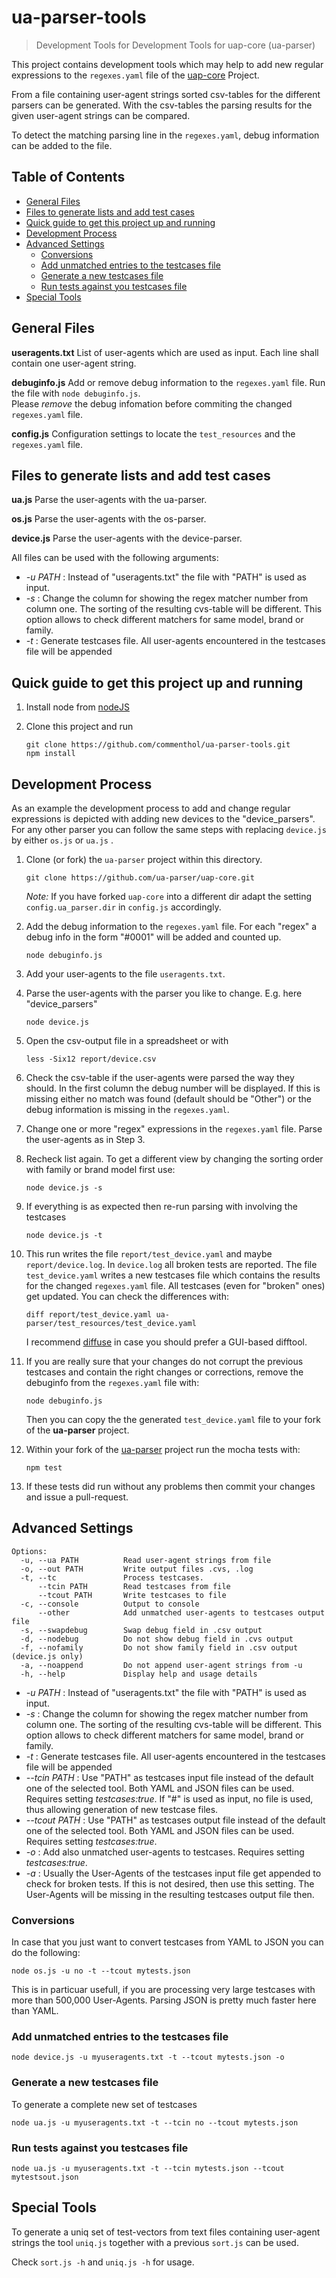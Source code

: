 # ua-parser-tools

> Development Tools for Development Tools for uap-core (ua-parser)

This project contains development tools which may help to add new regular expressions to the `regexes.yaml` file of the [uap-core](https://github.com/ua-parser/uap-core) Project.

From a file containing user-agent strings sorted csv-tables for the different parsers can be generated.
With the csv-tables the parsing results for the given user-agent strings can be compared.

To detect the matching parsing line in the `regexes.yaml`, debug information can be added to the file.

## Table of Contents

<!-- !toc (minlevel=2 omit="Table of Contents") -->

* [General Files](#general-files)
* [Files to generate lists and add test cases](#files-to-generate-lists-and-add-test-cases)
* [Quick guide to get this project up and running](#quick-guide-to-get-this-project-up-and-running)
* [Development Process](#development-process)
* [Advanced Settings](#advanced-settings)
  * [Conversions](#conversions)
  * [Add unmatched entries to the testcases file](#add-unmatched-entries-to-the-testcases-file)
  * [Generate a new testcases file](#generate-a-new-testcases-file)
  * [Run tests against you testcases file](#run-tests-against-you-testcases-file)
* [Special Tools](#special-tools)

<!-- toc! -->

## General Files

**useragents.txt**
List of user-agents which are used as input. Each line shall contain one user-agent string.

**debuginfo.js**
Add or remove debug information to the `regexes.yaml` file. Run the file with `node debuginfo.js`.<br>
Please *remove* the debug infomation before commiting the changed `regexes.yaml` file.

**config.js**
Configuration settings to locate the `test_resources` and the `regexes.yaml` file. 


## Files to generate lists and add test cases

**ua.js**
Parse the user-agents with the ua-parser.

**os.js**
Parse the user-agents with the os-parser.

**device.js**
Parse the user-agents with the device-parser.

All files can be used with the following arguments:

* *-u PATH* : Instead of "useragents.txt" the file with "PATH" is used as input.
* *-s*  : Change the column for showing the regex matcher number from column one. The sorting of the resulting cvs-table will be different. This option allows to check different matchers for same model, brand or family.
* *-t*  : Generate testcases file. All user-agents encountered in the testcases file will be appended


## Quick guide to get this project up and running

1. Install node from [nodeJS](https://nodejs.org/download/)
    
2. Clone this project and run

   ````
   git clone https://github.com/commenthol/ua-parser-tools.git
   npm install
   ````

## Development Process

As an example the development process to add and change regular expressions
is depicted with adding new devices to the "device_parsers". For any other
parser you can follow the same steps with replacing `device.js` by either
`os.js` or `ua.js` .

1. Clone (or fork) the `ua-parser` project within this directory.

   ````
   git clone https://github.com/ua-parser/uap-core.git
   ````

   *Note:* If you have forked `uap-core` into a different dir adapt the setting `config.ua_parser.dir` in `config.js` accordingly.

2. Add the debug information to the `regexes.yaml` file. For each
   "regex" a debug info in the form "#0001" will be added and counted up.

   ````
   node debuginfo.js
   ````

3. Add your user-agents to the file `useragents.txt`.
4. Parse the user-agents with the parser you like to change.
   E.g. here "device_parsers"

   ````
   node device.js
   ````

5. Open the csv-output file in a spreadsheet or with

   ````
   less -Six12 report/device.csv
   ````

6. Check the csv-table if the user-agents were parsed the way they should.
   In the first column the debug number will be displayed. If this is
   missing either no match was found (default should be "Other") or the
   debug information is missing in the `regexes.yaml`.
7. Change one or more "regex" expressions in the `regexes.yaml` file.
   Parse the user-agents as in Step 3.
8. Recheck list again. To get a different view by changing the sorting
   order with family or brand model first use:

   ````
   node device.js -s
   ````

9. If everything is as expected then re-run parsing with involving the
   testcases

   ````
   node device.js -t
   ````

10. This run writes the file `report/test_device.yaml` and maybe
    `report/device.log`. In `device.log` all broken tests are reported.
    The file `test_device.yaml` writes a new testcases file which contains
    the results for the changed `regexes.yaml` file.
    All testcases (even for "broken" ones) get updated.
    You can check the differences with:

    ````
    diff report/test_device.yaml ua-parser/test_resources/test_device.yaml
    ````
    I recommend [diffuse](http://diffuse.sourceforge.net/index_de.html) 
    in case you should prefer a GUI-based difftool.

11. If you are really sure that your changes do not corrupt the previous
    testcases and contain the right changes or corrections, remove the
    debuginfo from the `regexes.yaml` file with:

    ````
    node debuginfo.js
    ````

    Then you can copy the the generated `test_device.yaml` file to your
    fork of the **ua-parser** project.

12. Within your fork of the [ua-parser](https://github.com/tobie/ua-parser)
    project run the mocha tests with:

    ````
    npm test
    ````

13. If these tests did run without any problems then commit your changes
    and issue a pull-request.


## Advanced Settings

````
Options: 
  -u, --ua PATH          Read user-agent strings from file
  -o, --out PATH         Write output files .cvs, .log
  -t, --tc               Process testcases.
      --tcin PATH        Read testcases from file
      --tcout PATH       Write testcases to file
  -c, --console          Output to console
      --other            Add unmatched user-agents to testcases output file 
  -s, --swapdebug        Swap debug field in .csv output
  -d, --nodebug          Do not show debug field in .cvs output
  -f, --nofamily         Do not show family field in .csv output (device.js only)
  -a, --noappend         Do not append user-agent strings from -u
  -h, --help             Display help and usage details
````

* *-u PATH* : Instead of "useragents.txt" the file with "PATH" is used as input.
* *-s*  : Change the column for showing the regex matcher number from column one. The sorting of the resulting cvs-table will be different. This option allows to check different matchers for same model, brand or family.
* *-t*  : Generate testcases file. All user-agents encountered in the testcases file will be appended
* *--tcin PATH* : Use "PATH" as testcases input file instead of the default one of the selected tool. Both YAML and JSON files can be used. Requires setting *testcases:true*. If "#" is used as input, no file is used, thus allowing generation of new testcase files.
* *--tcout PATH* : Use "PATH" as testcases output file instead of the default one of the selected tool. Both YAML and JSON files can be used. Requires setting *testcases:true*.
* *-o* : Add also unmatched user-agents to testcases. Requires setting *testcases:true*.
* *-a* : Usually the User-Agents of the testcases input file get appended to check for broken tests. If this is not desired, then use this setting. The User-Agents will be missing in the resulting testcases output file then.

### Conversions

In case that you just want to convert testcases from YAML to JSON you can do the following:

````
node os.js -u no -t --tcout mytests.json
````

This is in particuar usefull, if you are processing very large testcases with more than 500,000 User-Agents. Parsing JSON is pretty much faster here than YAML.

### Add unmatched entries to the testcases file

````
node device.js -u myuseragents.txt -t --tcout mytests.json -o
````

### Generate a new testcases file

To generate a complete new set of testcases 

````
node ua.js -u myuseragents.txt -t --tcin no --tcout mytests.json
````

### Run tests against you testcases file

````
node ua.js -u myuseragents.txt -t --tcin mytests.json --tcout mytestsout.json
````

## Special Tools

To generate a uniq set of test-vectors from text files containing user-agent strings the tool `uniq.js` together with a previous `sort.js` can be used.

Check `sort.js -h` and `uniq.js -h` for usage.



